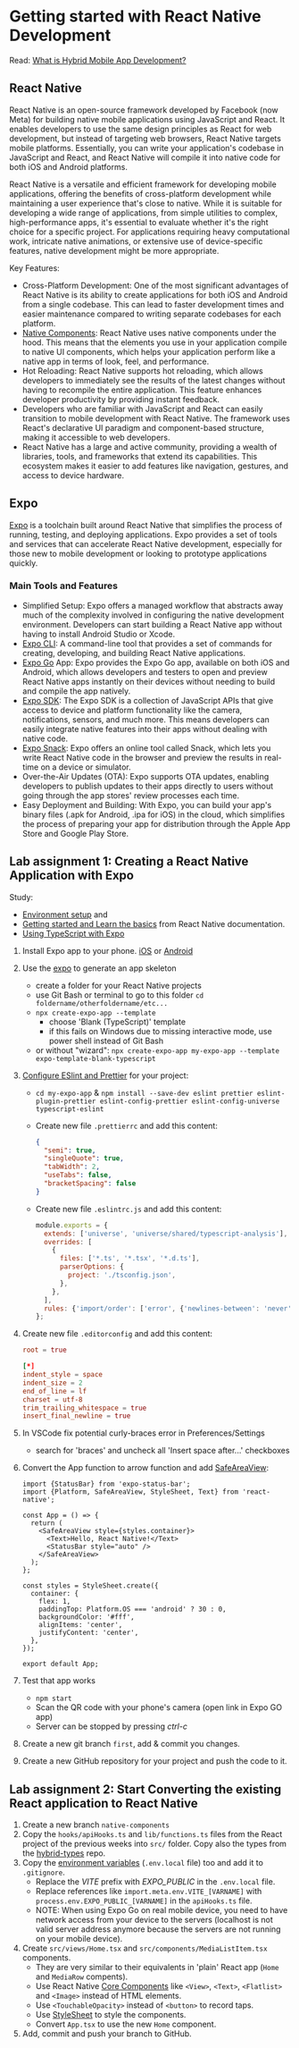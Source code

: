 # Getting started with React Native Development

Read: [What is Hybrid Mobile App Development?](https://ionic.io/resources/articles/what-is-hybrid-app-development)

## React Native

React Native is an open-source framework developed by Facebook (now Meta) for building native mobile applications using JavaScript and React. It enables developers to use the same design principles as React for web development, but instead of targeting web browsers, React Native targets mobile platforms. Essentially, you can write your application's codebase in JavaScript and React, and React Native will compile it into native code for both iOS and Android platforms.

React Native is a versatile and efficient framework for developing mobile applications, offering the benefits of cross-platform development while maintaining a user experience that's close to native. While it is suitable for developing a wide range of applications, from simple utilities to complex, high-performance apps, it's essential to evaluate whether it's the right choice for a specific project. For applications requiring heavy computational work, intricate native animations, or extensive use of device-specific features, native development might be more appropriate.

Key Features:

- Cross-Platform Development: One of the most significant advantages of React Native is its ability to create applications for both iOS and Android from a single codebase. This can lead to faster development times and easier maintenance compared to writing separate codebases for each platform.
- [Native Components](https://reactnative.dev/docs/intro-react-native-components#native-components): React Native uses native components under the hood. This means that the elements you use in your application compile to native UI components, which helps your application perform like a native app in terms of look, feel, and performance.
- Hot Reloading: React Native supports hot reloading, which allows developers to immediately see the results of the latest changes without having to recompile the entire application. This feature enhances developer productivity by providing instant feedback.
- Developers who are familiar with JavaScript and React can easily transition to mobile development with React Native. The framework uses React's declarative UI paradigm and component-based structure, making it accessible to web developers.
- React Native has a large and active community, providing a wealth of libraries, tools, and frameworks that extend its capabilities. This ecosystem makes it easier to add features like navigation, gestures, and access to device hardware.

## Expo

[Expo](https://expo.dev/) is a toolchain built around React Native that simplifies the process of running, testing, and deploying applications. Expo provides a set of tools and services that can accelerate React Native development, especially for those new to mobile development or looking to prototype applications quickly.

### Main Tools and Features

- Simplified Setup: Expo offers a managed workflow that abstracts away much of the complexity involved in configuring the native development environment. Developers can start building a React Native app without having to install Android Studio or Xcode.
- [Expo CLI](https://docs.expo.dev/more/expo-cli/): A command-line tool that provides a set of commands for creating, developing, and building React Native applications.
- [Expo Go](https://docs.expo.dev/get-started/expo-go/) App: Expo provides the Expo Go app, available on both iOS and Android, which allows developers and testers to open and preview React Native apps instantly on their devices without needing to build and compile the app natively.
- [Expo SDK](https://docs.expo.dev/versions/latest/): The Expo SDK is a collection of JavaScript APIs that give access to device and platform functionality like the camera, notifications, sensors, and much more. This means developers can easily integrate native features into their apps without dealing with native code.
- [Expo Snack](https://snack.expo.dev/): Expo offers an online tool called Snack, which lets you write React Native code in the browser and preview the results in real-time on a device or simulator.
- Over-the-Air Updates (OTA): Expo supports OTA updates, enabling developers to publish updates to their apps directly to users without going through the app stores' review processes each time.
- Easy Deployment and Building: With Expo, you can build your app's binary files (.apk for Android, .ipa for iOS) in the cloud, which simplifies the process of preparing your app for distribution through the Apple App Store and Google Play Store.

## Lab assignment 1: Creating a React Native Application with Expo

Study:

- [Environment setup](https://reactnative.dev/docs/environment-setup) and
- [Getting started and Learn the basics](https://facebook.github.io/react-native/docs/getting-started) from React Native documentation.
- [Using TypeScript with Expo](https://docs.expo.dev/guides/typescript/)

1. Install Expo app to your phone. [iOS](https://apps.apple.com/us/app/expo-client/id982107779) or [Android](https://play.google.com/store/apps/details?id=host.exp.exponent&hl=fi)
1. Use the [expo](https://docs.expo.dev/get-started/create-a-new-app/) to generate an app skeleton
   - create a folder for your React Native projects
   - use Git Bash or terminal to go to this folder `cd foldername/otherfoldername/etc...`
   - `npx create-expo-app --template`
     - choose 'Blank (TypeScript)' template
     - if this fails on Windows due to missing interactive mode, use power shell instead of Git Bash
   - or without "wizard": `npx create-expo-app my-expo-app --template expo-template-blank-typescript`
1. [Configure ESlint and Prettier](https://docs.expo.dev/guides/using-eslint/) for your project:

   - `cd my-expo-app` & `npm install --save-dev eslint prettier eslint-plugin-prettier eslint-config-prettier eslint-config-universe typescript-eslint`
   - Create new file `.prettierrc` and add this content:

     ```json
     {
       "semi": true,
       "singleQuote": true,
       "tabWidth": 2,
       "useTabs": false,
       "bracketSpacing": false
     }
     ```

   - Create new file `.eslintrc.js` and add this content:

     ```js
     module.exports = {
       extends: ['universe', 'universe/shared/typescript-analysis'],
       overrides: [
         {
           files: ['*.ts', '*.tsx', '*.d.ts'],
           parserOptions: {
             project: './tsconfig.json',
           },
         },
       ],
       rules: {'import/order': ['error', {'newlines-between': 'never'}]},
     };
     ```

1. Create new file `.editorconfig` and add this content:

   ```conf
   root = true

   [*]
   indent_style = space
   indent_size = 2
   end_of_line = lf
   charset = utf-8
   trim_trailing_whitespace = true
   insert_final_newline = true
   ```

1. In VSCode fix potential curly-braces error in Preferences/Settings
   - search for 'braces' and uncheck all 'Insert space after...' checkboxes
1. Convert the App function to arrow function and add [SafeAreaView](https://reactnative.dev/docs/safeareaview):

    ```tsx
    import {StatusBar} from 'expo-status-bar';
    import {Platform, SafeAreaView, StyleSheet, Text} from 'react-native';

    const App = () => {
      return (
        <SafeAreaView style={styles.container}>
          <Text>Hello, React Native!</Text>
          <StatusBar style="auto" />
        </SafeAreaView>
      );
    };

    const styles = StyleSheet.create({
      container: {
        flex: 1,
        paddingTop: Platform.OS === 'android' ? 30 : 0,
        backgroundColor: '#fff',
        alignItems: 'center',
        justifyContent: 'center',
      },
    });

    export default App;
    ```

1. Test that app works
   - `npm start`
   - Scan the QR code with your phone's camera (open link in Expo GO app)
   - Server can be stopped by pressing _ctrl-c_
1. Create a new git branch `first`, add & commit you changes.
1. Create a new GitHub repository for your project and push the code to it.

## Lab assignment 2: Start Converting the existing React application to React Native

1. Create a new branch `native-components`
1. Copy the `hooks/apiHooks.ts` and `lib/functions.ts` files from the React project of the previous weeks into `src/` folder. Copy also the types from the [hybrid-types](https://github.com/ilkkamtk/hybrid-types) repo.
1. Copy the [environment variables](https://docs.expo.dev/guides/environment-variables/) (`.env.local` file) too and add it to `.gitignore`.
   - Replace the _VITE_ prefix with _EXPO_PUBLIC_ in the `.env.local` file.
   - Replace references like `import.meta.env.VITE_[VARNAME]` with `process.env.EXPO_PUBLIC_[VARNAME]` in the `apiHooks.ts` file.
   - NOTE: When using Expo Go on real mobile device, you need to have network access from your device to the servers (localhost is not valid server address anymore because the servers are not running on your mobile device).
1. Create `src/views/Home.tsx` and `src/components/MediaListItem.tsx` components.
   - They are very similar to their equivalents in 'plain' React app (`Home` and `MediaRow` compents).
   - Use React Native [Core Components](https://reactnative.dev/docs/components-and-apis) like `<View>`, `<Text>`, `<Flatlist>` and `<Image>` instead of HTML elements.
   - Use `<TouchableOpacity>` instead of `<button>` to record taps.
   - Use [StyleSheet](https://reactnative.dev/docs/stylesheet) to style the components.
   - Convert `App.tsx` to use the new `Home` component.
1. Add, commit and push your branch to GitHub.
